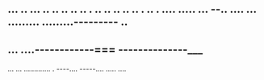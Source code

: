 ... .. ... .. .. .. .. .. . .. .. .. .. .. . .. . .... 
..... ...
--.. ....
... 
.........
.........---------
.. 
---
... ....------------===
--------------___
-----
... ... ............. . ----.... -----.... 
..... 
.... 
